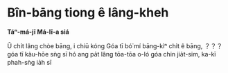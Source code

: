 # Bîn-bāng tiong ê lâng-kheh

**Táⁿ-má-jī Má-lī-a siá**

Ū chi̍t lâng chòe bāng, i chiū kóng Góa tī bó͘ mí bāng-kìⁿ chi̍t ê bāng, ？？？ góa tī kàu-hōe sǹg sī hó ang pa̍t lâng tōa-tōa o-ló góa chin jia̍t-sim, ka-kī phah-sǹg ia̍h sī 
